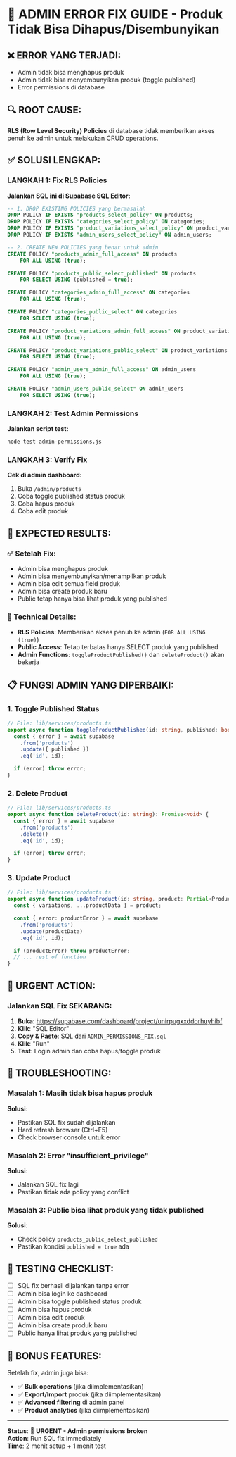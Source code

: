 # 🚨 ADMIN ERROR FIX GUIDE - Produk Tidak Bisa Dihapus/Disembunyikan

## ❌ **ERROR YANG TERJADI:**
- Admin tidak bisa menghapus produk
- Admin tidak bisa menyembunyikan produk (toggle published)
- Error permissions di database

## 🔍 **ROOT CAUSE:**
**RLS (Row Level Security) Policies** di database tidak memberikan akses penuh ke admin untuk melakukan CRUD operations.

## ✅ **SOLUSI LENGKAP:**

### **LANGKAH 1: Fix RLS Policies**

**Jalankan SQL ini di Supabase SQL Editor:**

```sql
-- 1. DROP EXISTING POLICIES yang bermasalah
DROP POLICY IF EXISTS "products_select_policy" ON products;
DROP POLICY IF EXISTS "categories_select_policy" ON categories;
DROP POLICY IF EXISTS "product_variations_select_policy" ON product_variations;
DROP POLICY IF EXISTS "admin_users_select_policy" ON admin_users;

-- 2. CREATE NEW POLICIES yang benar untuk admin
CREATE POLICY "products_admin_full_access" ON products
    FOR ALL USING (true);

CREATE POLICY "products_public_select_published" ON products
    FOR SELECT USING (published = true);

CREATE POLICY "categories_admin_full_access" ON categories
    FOR ALL USING (true);

CREATE POLICY "categories_public_select" ON categories
    FOR SELECT USING (true);

CREATE POLICY "product_variations_admin_full_access" ON product_variations
    FOR ALL USING (true);

CREATE POLICY "product_variations_public_select" ON product_variations
    FOR SELECT USING (true);

CREATE POLICY "admin_users_admin_full_access" ON admin_users
    FOR ALL USING (true);

CREATE POLICY "admin_users_public_select" ON admin_users
    FOR SELECT USING (true);
```

### **LANGKAH 2: Test Admin Permissions**

**Jalankan script test:**
```bash
node test-admin-permissions.js
```

### **LANGKAH 3: Verify Fix**

**Cek di admin dashboard:**
1. Buka `/admin/products`
2. Coba toggle published status produk
3. Coba hapus produk
4. Coba edit produk

## 🎯 **EXPECTED RESULTS:**

### **✅ Setelah Fix:**
- Admin bisa menghapus produk
- Admin bisa menyembunyikan/menampilkan produk
- Admin bisa edit semua field produk
- Admin bisa create produk baru
- Public tetap hanya bisa lihat produk yang published

### **🔧 Technical Details:**
- **RLS Policies**: Memberikan akses penuh ke admin (`FOR ALL USING (true)`)
- **Public Access**: Tetap terbatas hanya SELECT produk yang published
- **Admin Functions**: `toggleProductPublished()` dan `deleteProduct()` akan bekerja

## 📋 **FUNGSI ADMIN YANG DIPERBAIKI:**

### **1. Toggle Published Status**
```typescript
// File: lib/services/products.ts
export async function toggleProductPublished(id: string, published: boolean): Promise<void> {
  const { error } = await supabase
    .from('products')
    .update({ published })
    .eq('id', id);

  if (error) throw error;
}
```

### **2. Delete Product**
```typescript
// File: lib/services/products.ts
export async function deleteProduct(id: string): Promise<void> {
  const { error } = await supabase
    .from('products')
    .delete()
    .eq('id', id);

  if (error) throw error;
}
```

### **3. Update Product**
```typescript
// File: lib/services/products.ts
export async function updateProduct(id: string, product: Partial<Product>): Promise<Product> {
  const { variations, ...productData } = product;

  const { error: productError } = await supabase
    .from('products')
    .update(productData)
    .eq('id', id);

  if (productError) throw productError;
  // ... rest of function
}
```

## 🚨 **URGENT ACTION:**

### **Jalankan SQL Fix SEKARANG:**

1. **Buka**: https://supabase.com/dashboard/project/unirpugxxddorhuyhibf
2. **Klik**: "SQL Editor"
3. **Copy & Paste**: SQL dari `ADMIN_PERMISSIONS_FIX.sql`
4. **Klik**: "Run"
5. **Test**: Login admin dan coba hapus/toggle produk

## 🔧 **TROUBLESHOOTING:**

### **Masalah 1: Masih tidak bisa hapus produk**
**Solusi**: 
- Pastikan SQL fix sudah dijalankan
- Hard refresh browser (Ctrl+F5)
- Check browser console untuk error

### **Masalah 2: Error "insufficient_privilege"**
**Solusi**: 
- Jalankan SQL fix lagi
- Pastikan tidak ada policy yang conflict

### **Masalah 3: Public bisa lihat produk yang tidak published**
**Solusi**: 
- Check policy `products_public_select_published`
- Pastikan kondisi `published = true` ada

## 📱 **TESTING CHECKLIST:**

- [ ] SQL fix berhasil dijalankan tanpa error
- [ ] Admin bisa login ke dashboard
- [ ] Admin bisa toggle published status produk
- [ ] Admin bisa hapus produk
- [ ] Admin bisa edit produk
- [ ] Admin bisa create produk baru
- [ ] Public hanya lihat produk yang published

## 🎉 **BONUS FEATURES:**

Setelah fix, admin juga bisa:
- ✅ **Bulk operations** (jika diimplementasikan)
- ✅ **Export/Import** produk (jika diimplementasikan)
- ✅ **Advanced filtering** di admin panel
- ✅ **Product analytics** (jika diimplementasikan)

---

**Status**: 🚨 **URGENT - Admin permissions broken**  
**Action**: Run SQL fix immediately  
**Time**: 2 menit setup + 1 menit test
